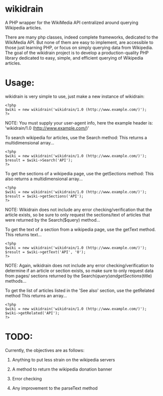 wikidrain
===================================================================================

A PHP wrapper for the WikiMedia API centralized around querying Wikipedia articles.

There are many php classes, indeed complete frameworks, dedicated to the WikiMedia
API. But none of them are easy to implement, are accessible to those just learning
PHP, or focus on simply querying data from Wikipedia.  The goal of the wikidrain 
project is to develop a production-quality PHP library dedicated to easy, simple, 
and efficient querying of Wikipedia articles.


Usage:
===================================================================================

wikidrain is very simple to use, just make a new instance of wikidrain:


    <?php
    $wiki = new wikidrain('wikidrain/1.0 (http://www.example.com/)');
    ?>

NOTE: You must supply your user-agent info, here the example header is:
      'wikidrain/1.0 (http://www.example.com/)'

To search wikipedia for articles, use the Search method:
This returns a multidimensional array...

    <?php
    $wiki = new wikidrain('wikidrain/1.0 (http://www.example.com/)');
    $result = $wiki->Search('API');
    ?>

To get the sections of a wikipedia page, use the getSections method:
This also returns a multidimensional array...

    <?php
    $wiki = new wikidrain('wikidrain/1.0 (http://www.example.com/)');
    $result = $wiki->getSections('API');
    ?>

NOTE: Wikidrain does not include any error checking/verification that the article
      exists, so be sure to only request the sections/text of articles that were
      returned by the Search($query) method...

To get the text of a section from a wikipedia page, use the getText
method.
This returns text...

    <?php
    $wiki = new wikidrain('wikidrain/1.0 (http://www.example.com/)');
    $result = $wiki->getText('API', '0');
    ?>

NOTE: Again, wikidrain does not include any error checking/verification to determine
      if an article or section exists, so make sure to only request data from pages/
      sections returned by the Search($query) and getSections($title) methods...

To get the list of articles listed in the 'See also' section, use the getRelated
method
This returns an array...

    <?php
    $wiki = new wikidrain('wikidrain/1.0 (http://www.example.com/)');
    $wiki->getRelated('API');
    ?>


TODO:
===================================================================================

Currently, the objectives are as follows:

1. Anything to put less strain on the wikipedia servers

2. A method to return the wikipedia donation banner

3. Error checking

4. Any improvement to the parseText method